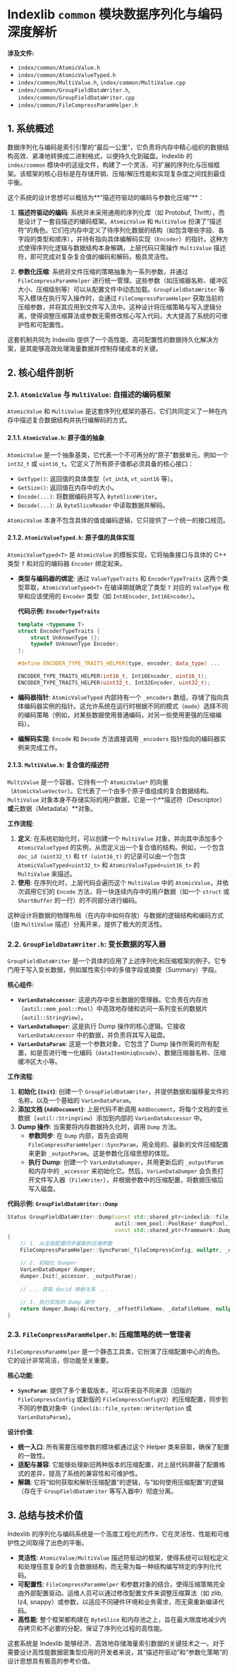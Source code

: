 # Indexlib `common` 模块数据序列化与编码深度解析

**涉及文件:**
*   `index/common/AtomicValue.h`
*   `index/common/AtomicValueTyped.h`
*   `index/common/MultiValue.h`, `index/common/MultiValue.cpp`
*   `index/common/GroupFieldDataWriter.h`, `index/common/GroupFieldDataWriter.cpp`
*   `index/common/FileCompressParamHelper.h`

## 1. 系统概述

数据序列化与编码是索引引擎的“最后一公里”，它负责将内存中精心组织的数据结构高效、紧凑地转换成二进制格式，以便持久化到磁盘。Indexlib 的 `index/common` 模块中的这组文件，构建了一个灵活、可扩展的序列化与压缩框架。该框架的核心目标是在存储开销、压缩/解压性能和实现复杂度之间找到最佳平衡。

这个系统的设计思想可以概括为**“描述符驱动的编码与参数化压缩”**：

1.  **描述符驱动的编码**: 系统并未采用通用的序列化库（如 Protobuf, Thrift），而是设计了一套自描述的编码框架。`AtomicValue` 和 `MultiValue` 扮演了“描述符”的角色。它们在内存中定义了待序列化数据的结构（如包含哪些字段、各字段的类型和顺序），并持有指向具体编解码实现（`Encoder`）的指针。这种方式使得序列化逻辑与数据结构本身解耦，上层代码只需操作 `MultiValue` 描述符，即可完成对复杂复合值的编码和解码，极具灵活性。

2.  **参数化压缩**: 系统将文件压缩的策略抽象为一系列参数，并通过 `FileCompressParamHelper` 进行统一管理。这些参数（如压缩器名称、缓冲区大小、压缩级别等）可以从配置文件中动态加载。`GroupFieldDataWriter` 等写入模块在执行写入操作时，会通过 `FileCompressParamHelper` 获取当前的压缩参数，并将其应用到文件写入流中。这种设计将压缩策略与写入逻辑分离，使得调整压缩算法或参数无需修改核心写入代码，大大提高了系统的可维护性和可配置性。

这套机制共同为 Indexlib 提供了一个高性能、高可配置性的数据持久化解决方案，是其能够高效处理海量数据并控制存储成本的关键。

## 2. 核心组件剖析

### 2.1. `AtomicValue` 与 `MultiValue`: 自描述的编码框架

`AtomicValue` 和 `MultiValue` 是这套序列化框架的基石，它们共同定义了一种在内存中描述复合数据结构并执行编解码的方式。

#### 2.1.1. `AtomicValue.h`: 原子值的抽象

`AtomicValue` 是一个抽象基类，它代表一个不可再分的“原子”数据单元，例如一个 `int32_t` 或 `uint16_t`。它定义了所有原子值都必须具备的核心接口：
*   `GetType()`: 返回值的具体类型（`vt_int8`, `vt_uint16` 等）。
*   `GetSize()`: 返回值在内存中的大小。
*   `Encode(...)`: 将数据编码并写入 `ByteSliceWriter`。
*   `Decode(...)`: 从 `ByteSliceReader` 中读取数据并解码。

`AtomicValue` 本身不包含具体的值或编码逻辑，它只提供了一个统一的接口规范。

#### 2.1.2. `AtomicValueTyped.h`: 原子值的具体实现

`AtomicValueTyped<T>` 是 `AtomicValue` 的模板实现，它将抽象接口与具体的 C++ 类型 `T` 和对应的编码器 `Encoder` 绑定起来。

*   **类型与编码器的绑定**: 通过 `ValueTypeTraits` 和 `EncoderTypeTraits` 这两个类型萃取，`AtomicValueTyped<T>` 在编译期就确定了类型 `T` 对应的 `ValueType` 枚举和应该使用的 `Encoder` 类型（如 `Int8Encoder`, `Int16Encoder`）。

    **代码示例: `EncoderTypeTraits`**
    ```cpp
    template <typename T>
    struct EncoderTypeTraits {
        struct UnknownType {};
        typedef UnknownType Encoder;
    };

    #define ENCODER_TYPE_TRAITS_HELPER(type, encoder, data_type) ...

    ENCODER_TYPE_TRAITS_HELPER(int16_t, Int16Encoder, uint16_t);
    ENCODER_TYPE_TRAITS_HELPER(uint32_t, Int32Encoder, uint32_t);
    ```

*   **编码器指针**: `AtomicValueTyped` 内部持有一个 `_encoders` 数组，存储了指向具体编码器实例的指针。这允许系统在运行时根据不同的模式（`mode`）选择不同的编码策略（例如，对某些数据使用普通编码，对另一些使用更强的压缩编码）。

*   **编解码实现**: `Encode` 和 `Decode` 方法直接调用 `_encoders` 指针指向的编码器实例来完成工作。

#### 2.1.3. `MultiValue.h`: 复合值的描述符

`MultiValue` 是一个容器，它持有一个 `AtomicValue*` 的向量（`AtomicValueVector`）。它代表了一个由多个原子值组成的复合数据结构。`MultiValue` 对象本身不存储实际的用户数据，它是一个**描述符（Descriptor）**或**元数据（Metadata）**对象。

**工作流程**: 
1.  **定义**: 在系统初始化时，可以创建一个 `MultiValue` 对象，并向其中添加多个 `AtomicValueTyped` 的实例，从而定义出一个复合值的结构。例如，一个包含 `doc_id (uint32_t)` 和 `tf (uint16_t)` 的记录可以由一个包含 `AtomicValueTyped<uint32_t>` 和 `AtomicValueTyped<uint16_t>` 的 `MultiValue` 来描述。
2.  **使用**: 在序列化时，上层代码会遍历这个 `MultiValue` 中的 `AtomicValue`，并依次调用它们的 `Encode` 方法，将一块连续内存中的用户数据（如一个 `struct` 或 `ShortBuffer` 的一行）的不同部分进行编码。

这种设计将数据的物理布局（在内存中如何存放）与数据的逻辑结构和编码方式（由 `MultiValue` 描述）分离开来，提供了极大的灵活性。

### 2.2. `GroupFieldDataWriter.h`: 变长数据的写入器

`GroupFieldDataWriter` 是一个具体的应用了上述序列化和压缩框架的例子。它专门用于写入变长数据，例如属性索引中的多值字段或摘要（Summary）字段。

**核心组件**: 
*   **`VarLenDataAccessor`**: 这是内存中变长数据的管理器。它负责在内存池（`autil::mem_pool::Pool`）中高效地存储和访问一系列变长的数据片（`autil::StringView`）。
*   **`VarLenDataDumper`**: 这是执行 Dump 操作的核心逻辑。它接收 `VarLenDataAccessor` 中的数据，并负责将其写入磁盘。
*   **`VarLenDataParam`**: 这是一个参数对象，它包含了 Dump 操作所需的所有配置，如是否进行唯一化编码（`dataItemUniqEncode`）、数据压缩器名称、压缩缓冲区大小等。

**工作流程**: 
1.  **初始化 (`Init`)**: 创建一个 `GroupFieldDataWriter`，并提供数据和偏移量文件的名称，以及一个基础的 `VarLenDataParam`。
2.  **添加文档 (`AddDocument`)**: 上层代码不断调用 `AddDocument`，将每个文档的变长数据（`autil::StringView`）添加到内部的 `VarLenDataAccessor` 中。
3.  **Dump 操作**: 当需要将内存数据持久化时，调用 `Dump` 方法。
    *   **参数同步**: 在 `Dump` 内部，首先会调用 `FileCompressParamHelper::SyncParam`，用全局的、最新的文件压缩配置来更新 `_outputParam`。这是参数化压缩思想的体现。
    *   **执行 Dump**: 创建一个 `VarLenDataDumper`，并用更新后的 `_outputParam` 和内存中的 `_accessor` 来初始化它。然后，`VarLenDataDumper` 会负责打开文件写入器（`FileWriter`），并根据参数中的压缩配置，将数据压缩后写入磁盘。

**代码示例: `GroupFieldDataWriter::Dump`**
```cpp
Status GroupFieldDataWriter::Dump(const std::shared_ptr<indexlib::file_system::IDirectory>& directory,
                                  autil::mem_pool::PoolBase* dumpPool,
                                  const std::shared_ptr<framework::DumpParams>& params)
{
    // 1. 从全局配置同步最新的压缩参数
    FileCompressParamHelper::SyncParam(_fileCompressConfig, nullptr, _outputParam);
    
    // 2. 初始化 Dumper
    VarLenDataDumper dumper;
    dumper.Init(_accessor, _outputParam);
    
    // ... 获取 docid 映射关系 ...

    // 3. 执行实际的 Dump 操作
    return dumper.Dump(directory, _offsetFileName, _dataFileName, nullptr, new2old, dumpPool);
}
```

### 2.3. `FileCompressParamHelper.h`: 压缩策略的统一管理者

`FileCompressParamHelper` 是一个静态工具类，它扮演了压缩配置中心的角色。它的设计非常简洁，但功能至关重要。

**核心功能**: 
*   **`SyncParam`**: 提供了多个重载版本，可以将来自不同来源（旧版的 `FileCompressConfig` 或新版的 `FileCompressConfigV2`）的压缩配置，同步到不同的参数对象中（`indexlib::file_system::WriterOption` 或 `VarLenDataParam`）。

**设计价值**: 
*   **统一入口**: 所有需要压缩参数的模块都通过这个 Helper 类来获取，确保了配置的一致性。
*   **适配与兼容**: 它能够处理新旧两种版本的压缩配置，对上层代码屏蔽了配置格式的差异，提高了系统的兼容性和可维护性。
*   **解耦**: 它将“如何获取和解析压缩配置”的逻辑，与“如何使用压缩配置”的逻辑（存在于 `GroupFieldDataWriter` 等写入器中）彻底分离。

## 3. 总结与技术价值

Indexlib 的序列化与编码系统是一个高度工程化的杰作，它在灵活性、性能和可维护性之间取得了出色的平衡。

*   **灵活性**: `AtomicValue/MultiValue` 描述符驱动的框架，使得系统可以轻松定义和处理任意复杂的复合数据结构，而无需为每一种结构编写特定的序列化代码。
*   **可配置性**: `FileCompressParamHelper` 和参数对象的结合，使得压缩策略完全由外部配置驱动。运维人员可以通过修改配置文件来调整压缩算法（如 zlib, lz4, snappy）或参数，以适应不同硬件环境和业务需求，而无需重新编译代码。
*   **高性能**: 整个框架都构建在 `ByteSlice` 和内存池之上，旨在最大限度地减少内存拷贝和不必要的分配，保证了序列化过程的高性能。

这套系统是 Indexlib 能够经济、高效地存储海量索引数据的关键技术之一。对于需要设计高性能数据密集型应用的开发者来说，其“描述符驱动”和“参数化策略”的设计思想具有极高的参考价值。

